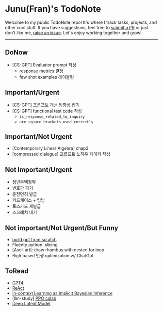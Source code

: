 # Junu(Fran)'s TodoNote
Welcome to my public TodoNote repo! It's where I track tasks, projects, and other cool stuff. If you have suggestions, feel free to [submit a PR](https://github.com/junuMoon/TodoNote/pulls) or just don't like me, [raise an issue](https://github.com/junuMoon/TodoNote/issues). Let's enjoy working together and grow!

---

## DoNow
- [CS-GPT] Evaluator prompt 작성
    - response metrics 결정
    - few shot examples 레이블링

## Important/Urgent
- [CS-GPT] 프롬프트 개선 방향성 잡기
- [CS-GPT] functional test code 작성
    - `is_response_related_to_inquiry`
    - `are_square_brackets_used_correctly`

## Important/Not Urgent
- [Contemporary Linear Algebra] chap2
- [compressed dialogue] 프롬프트 노하우 페이지 작성

## Not Important/Urgent
- 청년주택청약
- 번호판 파기
- 운전면허 발급
- 카드케이스 + 립밥
- 토스카드 재발급
- 스크래치 내기

## Not important/Not Urgent/But Funny
- [build gpt from scratch](https://youtu.be/kCc8FmEb1nY)
- Fluenty python: slicing
- [Ascii art]: draw rhombus with nested for loop
- Big5 based 인생 optimization w/ ChatGpt

## ToRead
- [GPT4](https://arxiv.org/pdf/2303.08774.pdf)
- [ReAct](https://arxiv.org/pdf/2210.03629.pdf)
- [In-context Learning as Implicit Bayesian Inference](https://arxiv.org/pdf/2111.02080.pdf) 
- [llm-study] [PPO colab](https://colab.research.google.com/drive/1tHY9HldOkZjjhdjbAOzY9wVxLtAuDLdl?usp=sharing) 
- [Deep Latent Model](https://arxiv.org/pdf/1812.06834.pdf)
